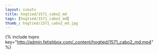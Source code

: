 ```yaml
--- 
layout: sieutv
title: hogtied/1571_cabo2_md
tags: [hogtied/1571_cabo2_md]
thumb_: hogtied/1571_cabo2_md.jpg
---
```

{% include tvpro key="http://admin.fetishbox.com/_content/hogtied/1571_cabo2_md.mp4" %} 
